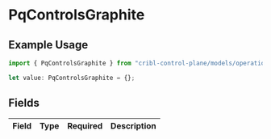 # PqControlsGraphite

## Example Usage

```typescript
import { PqControlsGraphite } from "cribl-control-plane/models/operations";

let value: PqControlsGraphite = {};
```

## Fields

| Field       | Type        | Required    | Description |
| ----------- | ----------- | ----------- | ----------- |